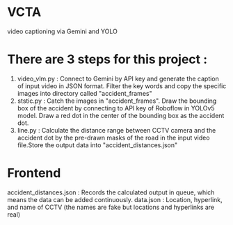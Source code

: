 # VCTA
video captioning via Gemini and YOLO

# There are 3 steps for this project :

1. video_vlm.py : Connect to Gemini by API key and generate the caption of input video in JSON format. Filter the key words and copy the specific images into directory called "accident_frames"
2. ststic.py :  Catch the images in "accident_frames". Draw the bounding box of the accident by connecting to API key of Roboflow in YOLOv5 model. Draw a red dot in the center of the bounding box as the accident dot.
3. line.py : Calculate the distance range between CCTV camera and the accident dot by the pre-drawn masks of the road in the input video file.Store the output data into "accident_distances.json"

# Frontend
accident_distances.json : Records the calculated output in queue, which means the data can be added continuously.
data.json : Location, hyperlink, and name of CCTV (the names are fake but locations and hyperlinks are real)
